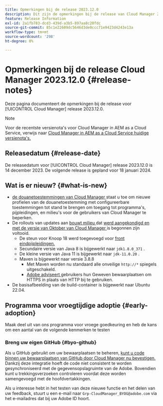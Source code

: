 ```yaml
---
title: Opmerkingen bij de release 2023.12.0
description: Dit zijn de opmerkingen bij de release van Cloud Manager 2023.12.0.
feature: Release Information
exl-id: 2a1fb783-dcd3-439d-a3b5-897aa8c20fdc
source-git-commit: 85c1e22609dc5646d3de0ccc71e9423d4243e13a
workflow-type: tm+mt
source-wordcount: '298'
ht-degree: 0%

---
```


# Opmerkingen bij de release Cloud Manager 2023.12.0 {#release-notes}

Deze pagina documenteert de opmerkingen bij de release voor [!UICONTROL Cloud Manager] release 2023.12.0.

>[!NOTE]
>
>Voor de recentste versienota&#39;s voor Cloud Manager in AEM as a Cloud Service, verwijs naar [ Cloud Manager in AEM as a Cloud Service huidige versienota&#39;s.](https://experienceleague.adobe.com/docs/experience-manager-cloud-service/content/implementing/using-cloud-manager/release-notes-cloud-manager/release-notes-cm-current.html)

## Releasedatum {#release-date}

De releasedatum voor [!UICONTROL Cloud Manager] release 2023.12.0 is 14 december 2023. De volgende release is gepland voor 18 januari 2024.

## Wat is er nieuw? {#what-is-new}

* [ de douanetoestemmingen van Cloud Manager ](/help/using/custom-permissions.md) staat u toe om nieuwe profielen van de douanetoestemming met configureerbare toestemmingen tot stand te brengen om toegang tot programma&#39;s, pijpleidingen, en milieu&#39;s voor de gebruikers van Cloud Manager te beperken.
* De rollouts van updates aan [ bouwt milieu ](/help/getting-started/build-environment.md) dat [ werd aangekondigd en met de versie van Oktober van Cloud Manager ](/help/release-notes/2023/2023-10-0.md) is begonnen zijn voltooid.
   * De steun voor Knoop 18 werd toegevoegd voor [ front eindpijpleidingen.](/help/overview/ci-cd-pipelines.md)
   * Secundaire versie van Java 8 is bijgewerkt naar `jdk1.8.0_371` .
   * De kleine versie van Java 11 is bijgewerkt naar `jdk-11.0.20` .
   * Maven is bijgewerkt naar versie 3.8.8
      * Met Maven worden nu standaard alle onveilige `http://*` spiegels uitgeschakeld.
      * [ Adobe adviseert ](/help/getting-started/build-environment.md#https-maven) gebruikers hun Geweven bewaarplaatsen om HTTPS in plaats van HTTP bij te gebruiken.
* De basisafbeelding van de build-container is bijgewerkt naar Ubuntu 22.04.

## Programma voor vroegtijdige adoptie {#early-adoption}

Maak deel uit van ons programma voor vroege goedkeuring en heb de kans om een aantal van de volgende kenmerken te testen

### Breng uw eigen GitHub {#byo-github}

Als u GitHub gebruikt om uw bewaarplaatsen te beheren, [ kunt u code binnen uw bewaarplaatsen van GitHub door Cloud Manager nu bevestigen.](/help/managing-code/private-repositories.md) Dankzij deze integratie hoeft de code niet consistent te worden gesynchroniseerd met de gegevensopslagruimte van de Adobe. Bovendien kunt u trekkingsverzoeken controleren voordat deze worden samengevoegd met de hoofdvertakkingen.

Als u interesse hebt in het testen van deze nieuwe functie en het delen van uw feedback, stuurt u een e-mail naar `Grp-CloudManager_BYOG@adobe.com` via het e-mailadres dat bij uw Adobe ID hoort.
